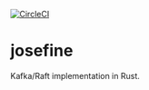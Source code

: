 [![CircleCI](https://circleci.com/gh/jmcelwain/josefine.svg?style=svg)](https://circleci.com/gh/jmcelwain/josefine)

# josefine
Kafka/Raft implementation in Rust.
